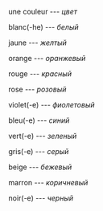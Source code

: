 une couleur --- *цвет*



blanc(-he) --- *белый*



jaune --- *желтый*



orange --- *оранжевый*



rouge --- *красный*



rose --- *розовый*



violet(-e) --- *фиолетовый*



bleu(-e) --- *синий*



vert(-e) --- *зеленый*



gris(-e) --- *серый*



beige --- *бежевый*



marron --- *коричневый*



noir(-e) --- *черный*